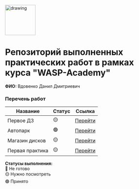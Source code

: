 <a href="https://wasp-academy.com"><img src="https://wasp-academy.com/Resources/wasp-logo.png" alt="drawing" width="100"/></a>

# Репозиторий выполненных практических работ в рамках курса "WASP-Academy"
**ФИО:** Вдовенко Данил Дмитриевич

### Перечень работ

Название          | Статус | Ссылка
------------------|--------|--------
Первое ДЗ         | 🟡    |<a href="https://github.com/dsnvel/WASP_Academy/tree/main/Lesson_1">Перейти</a>
Автопарк          | 🟢    | <a href="https://github.com/dsnvel/WASP_Academy/tree/main/Autopark">Перейти</a>
Магазин дисков    | 🟡    |<a href="https://github.com/dsnvel/WASP_Academy/tree/main/Store_of_discks">Перейти</a>
Первая практика   | 🟡    | <a href="https://github.com/dsnvel/WASP_Academy/tree/main/Practice/Safe/Safe">Перейти</a>



**Статусы выполнения:** <br>
🔴 Не готово <br>
🟡 Нужно посмотреть <br>
🟢 Принято <br>
